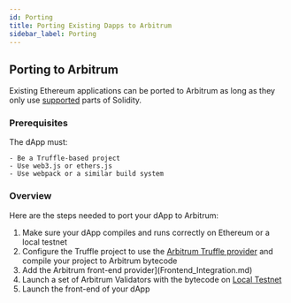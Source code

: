 ```yaml
---
id: Porting
title: Porting Existing Dapps to Arbitrum
sidebar_label: Porting
---
```


## Porting to Arbitrum

Existing Ethereum applications can be ported to Arbitrum as long as they only use [supported](Solidity_Support.md) parts of Solidity.

### Prerequisites

The dApp must:

    - Be a Truffle-based project
    - Use web3.js or ethers.js
    - Use webpack or a similar build system

### Overview

Here are the steps needed to port your dApp to Arbitrum:

1. Make sure your dApp compiles and runs correctly on Ethereum or a local testnet
2. Configure the Truffle project to use the [Arbitrum Truffle provider](Executable_Creation.md) and compile your project to Arbitrum bytecode
3. Add the Arbitrum front-end provider](Frontend_Integration.md)
4. Launch a set of Arbitrum Validators with the bytecode on [Local Testnet](Local_Blockchain.md)
5. Launch the front-end of your dApp
